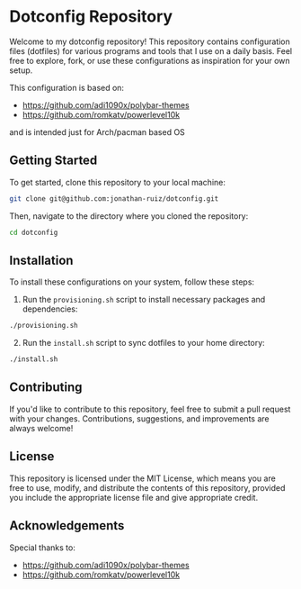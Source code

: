 # Dotconfig Repository

Welcome to my dotconfig repository! This repository contains configuration files \(dotfiles\) for various programs and tools that I use on a daily basis. Feel free to explore, fork, or use these configurations as inspiration for your own setup.

This configuration is based on: 
- https://github.com/adi1090x/polybar-themes
- https://github.com/romkatv/powerlevel10k

and is intended just for Arch/pacman based OS

## Getting Started

To get started, clone this repository to your local machine:

```bash
git clone git@github.com:jonathan-ruiz/dotconfig.git 
```

Then, navigate to the directory where you cloned the repository:

```bash
cd dotconfig
```

## Installation

To install these configurations on your system, follow these steps:

1. Run the `provisioning.sh` script to install necessary packages and dependencies:

```bash
./provisioning.sh
```

2. Run the `install.sh` script to sync dotfiles to your home directory:

```bash
./install.sh
```


## Contributing

If you'd like to contribute to this repository, feel free to submit a pull request with your changes. Contributions, suggestions, and improvements are always welcome!

## License

This repository is licensed under the MIT License, which means you are free to use, modify, and distribute the contents of this repository, provided you include the appropriate license file and give appropriate credit.

## Acknowledgements

Special thanks to:

- https://github.com/adi1090x/polybar-themes
- https://github.com/romkatv/powerlevel10k

